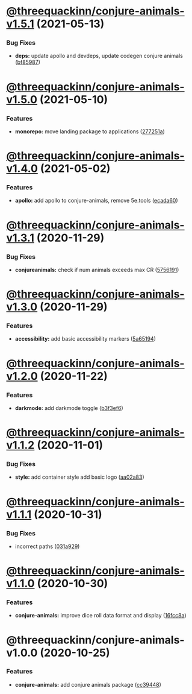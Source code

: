 # [@threequackinn/conjure-animals-v1.5.1](https://github.com/TheThreeQuackInn/site/compare/@threequackinn/conjure-animals-v1.5.0...@threequackinn/conjure-animals-v1.5.1) (2021-05-13)


### Bug Fixes

* **deps:** update apollo and devdeps, update codegen conjure animals ([bf85987](https://github.com/TheThreeQuackInn/site/commit/bf85987950e1dd8af71f7da87578acf1dbb2aa1e))

# [@threequackinn/conjure-animals-v1.5.0](https://github.com/TheThreeQuackInn/site/compare/@threequackinn/conjure-animals-v1.4.0...@threequackinn/conjure-animals-v1.5.0) (2021-05-10)


### Features

* **monorepo:** move landing package to applications ([277251a](https://github.com/TheThreeQuackInn/site/commit/277251aa5672ea49253058a45830a76420859c53))

# [@threequackinn/conjure-animals-v1.4.0](https://github.com/TheThreeQuackInn/site/compare/@threequackinn/conjure-animals-v1.3.1...@threequackinn/conjure-animals-v1.4.0) (2021-05-02)


### Features

* **apollo:** add apollo to conjure-animals, remove 5e.tools ([ecada60](https://github.com/TheThreeQuackInn/site/commit/ecada60a692340dc3a7ac4b248e94293f7aa53ad))

# [@threequackinn/conjure-animals-v1.3.1](https://github.com/TheThreeQuackInn/site/compare/@threequackinn/conjure-animals-v1.3.0...@threequackinn/conjure-animals-v1.3.1) (2020-11-29)


### Bug Fixes

* **conjureanimals:** check if num animals exceeds max CR ([5756191](https://github.com/TheThreeQuackInn/site/commit/57561914b6c41da9cf816f4c367c87f1e0ce8e0a))

# [@threequackinn/conjure-animals-v1.3.0](https://github.com/TheThreeQuackInn/site/compare/@threequackinn/conjure-animals-v1.2.0...@threequackinn/conjure-animals-v1.3.0) (2020-11-29)


### Features

* **accessibility:** add basic accessibility markers ([5a65194](https://github.com/TheThreeQuackInn/site/commit/5a65194882680146cd67a73578e6e171b0619d0d))

# [@threequackinn/conjure-animals-v1.2.0](https://github.com/TheThreeQuackInn/site/compare/@threequackinn/conjure-animals-v1.1.2...@threequackinn/conjure-animals-v1.2.0) (2020-11-22)


### Features

* **darkmode:** add darkmode toggle ([b3f3ef6](https://github.com/TheThreeQuackInn/site/commit/b3f3ef604012aca238db92fce270c454a9b8c772))

# [@threequackinn/conjure-animals-v1.1.2](https://github.com/TheThreeQuackInn/site/compare/@threequackinn/conjure-animals-v1.1.1...@threequackinn/conjure-animals-v1.1.2) (2020-11-01)


### Bug Fixes

* **style:** add container style add basic logo ([aa02a83](https://github.com/TheThreeQuackInn/site/commit/aa02a8364b8cdc3cbfce085212a05b4cac55c5f4))

# [@threequackinn/conjure-animals-v1.1.1](https://github.com/TheThreeQuackInn/site/compare/@threequackinn/conjure-animals-v1.1.0...@threequackinn/conjure-animals-v1.1.1) (2020-10-31)


### Bug Fixes

* incorrect paths ([031a929](https://github.com/TheThreeQuackInn/site/commit/031a9293502f406834d172bbf83e16d7a816a81b))

# [@threequackinn/conjure-animals-v1.1.0](https://github.com/TheThreeQuackInn/site/compare/@threequackinn/conjure-animals-v1.0.0...@threequackinn/conjure-animals-v1.1.0) (2020-10-30)


### Features

* **conjure-animals:** improve dice roll data format and display ([16fcc8a](https://github.com/TheThreeQuackInn/site/commit/16fcc8aedd3b53b553e544cd13728aeac8e570ef))

# @threequackinn/conjure-animals-v1.0.0 (2020-10-25)


### Features

* **conjure-animals:** add conjure animals package ([cc39448](https://github.com/TheThreeQuackInn/site/commit/cc39448497a66e2e77430a229b6bd6917b7e94fb))
